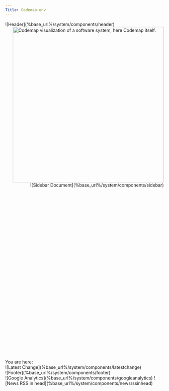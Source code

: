 ```yaml
---
Title: Codemap-env
---
```


<div class="container">
  ![Header](%base_url%/system/components/header)
  <div class="column span-24 last mainbody">
    <div style="float:right;margin-left:2em;"><img src="/files/cd/1dwosb4vd35jbrlyy07zlc43regd7b/awesome-software-visualization-of-codemap-software-cartography.gif" title="Codemap visualization of a software system, here Codemap itself." width="480" height="495" /></div>
    <style>hr { clear:left; } .contents p { text-align:justify; } .contents { font-size:larger; } h1.heading { font-size:3em; } </style>
    <h1 class="heading"></h1>
    <div style="float:right;clear:right;" class="sidebar column span-6 prepend-2 last">![Sidebar Document](%base_url%/system/components/sidebar)</div>
    <div style="float:none;" class="contents column span-16">![Contents](%base_url%/system/components/contents)</div>
  </div>
  <div class="breadcrumb footnote">You are here: </div>
  <div class="footnote">![Latest Change](%base_url%/system/components/latestchange)</div>
  ![Footer](%base_url%/system/components/footer)
</div>
![Google Analytics](%base_url%/system/components/googleanalytics)
![News RSS in head](%base_url%/system/components/newsrssinhead)
